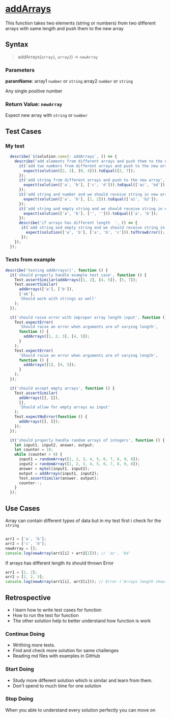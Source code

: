 # [addArrays](link-to-challenge)

This function takes two elements (string or numbers) from two different arrays with
 same length  and push them to the new array

## Syntax

> addArrays(`array1`, `array2`) -> `newArray`

### Parameters

**paramName**: array1 `number` or `string`
array2 `number` or `string`

Any single positive number

### Return Value: `newArray`

Expect new array with `string` or `number`

## Test Cases

### My test

```js
  describe(`${solution.name}: addArrays`, () => {
    describe('add elements from different arrays and push them to the new array ', () => {
      it('add two numbers from different arrays and push to the new array', () => {
        expect(solution([2, 3], [0, 4])).toEqual([2, 7]);
      });
      it('add string from different arrays and push to the new array', () => {
        expect(solution(['a', 'b'], ['c', 'd'])).toEqual(['ac', 'bd']);
      });
      it('add string and number and we should receive string in new array', () => {
        expect(solution(['a', 'b'], [1, 2])).toEqual(['a1', 'b2']);
      });
      it('add string and empty string and we should receive string in new array', () => {
        expect(solution(['a', 'b'], ['', ''])).toEqual(['a', 'b']);
      });
      describe('if arrays has different length  ', () => {
       it('add string and empty string and we should receive string in new array', () => {
         expect(solution(['a', 'b'], ['a', 'b', 'c'])).toThrowError();
       });
    });
  });
```

### Tests from example

```js
describe('testing addArrays()', function () {
  it('should properly handle example test case', function () {
    Test.assertSimilar(addArrays([1, 2], [4, 5]), [5, 7]);
    Test.assertSimilar(
      addArrays(['a'], ['b']),
      ['ab'],
      'Should work with strings as well'
    );
  });

  it('should raise error with improper array length input', function () {
    Test.expectError(
      'Should raise an error when arguments are of varying length',
      function () {
        addArrays([1, 2, 3], [4, 5]);
      }
    );
    Test.expectError(
      'Should raise an error when arguments are of varying length',
      function () {
        addArrays([1], [4, 5]);
      }
    );
  });

  it('should accept empty arrays', function () {
    Test.assertSimilar(
      addArrays([], []),
      [],
      'Should allow for empty arrays as input'
    );
    Test.expectNoError(function () {
      addArrays([], []);
    });
  });

  it('should properly handle random arrays of integers', function () {
    let input1, input2, answer, output;
    let counter = 10;
    while (counter > 0) {
      input1 = randomArray([1, 2, 3, 4, 5, 6, 7, 8, 9, 0]);
      input2 = randomArray([1, 2, 3, 4, 5, 6, 7, 8, 9, 0]);
      answer = mySol(input1, input2);
      output = addArrays(input1, input2);
      Test.assertSimilar(answer, output);
      counter--;
    }
  });
```

## Use Cases

Array can contain different types of data but in my test first i check for the `string`

```js

arr1 = ['a', 'b'];
arr2 = ['c', 'd'];
newArray = [];
console.log(newArray(arr1[i] + arr2[2])); // 'ac', 'bd'

```

If arrays has different length its should thrown Error

```js
arr1 = [1, 2];
arr2 = [1, 2, 3];
console.log(newArray(arr1[i], arr2[i])); // Error ('Arrays length should be the same)
```

## Retrospective

- I learn how to write test cases for function  
- How to run the test for function
- The other solution help to better understand how function is work

### Continue Doing

- Writhing more tests.
- Find and check more solution for same challenges
- Reading md files with examples in GitHub

### Start Doing

- Study more different solution which is similar and learn from them.
- Don't spend to much time for one solution

### Stop Doing

When you able to understand every solution perfectly you can move on
